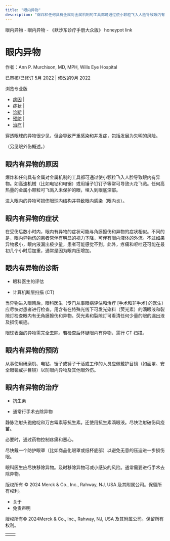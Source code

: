 ```yaml
---
title: "眼内异物"
description: "爆炸和任何具有金属对金属机制的工具都可通过使小颗粒飞入人脸导致眼内有异物。如高速机械（比如电钻和电锯）或用锤子钉钉子等常可导致火花飞溅。任何高热量的金属小颗粒可飞溅入未保护的眼，埋入到眼底深部。"
---
```


﻿眼内异物 \- 眼内异物 \- 《默沙东诊疗手册大众版》 honeypot link

# 眼内异物

作者：Ann P. Murchison, MD, MPH, Wills Eye Hospital

已审核/已修订 5月 2022 \| 修改的9月 2022

浏览专业版

- [病因](#病因_v23634142_zh) \|
- [症状](#症状_v23634147_zh) \|
- [诊断](#诊断_v23634151_zh) \|
- [预防](#预防_v23634159_zh) \|
- [治疗](#治疗_v23634162_zh) \|

穿透眼球的异物很少见，但会导致严重感染和并发症，包括发展为失明的风险。

（另见眼外伤概述。）

## 眼内有异物的原因

爆炸和任何具有金属对金属机制的工具都可通过使小颗粒飞入人脸导致眼内有异物。如高速机械（比如电钻和电锯）或用锤子钉钉子等常可导致火花飞溅。任何高热量的金属小颗粒可飞溅入未保护的眼，埋入到眼底深部。

进入眼内的异物可损伤眼球内结构并导致眼内感染（眼内炎）。

## 眼内有异物的症状

在受伤后数小时内，眼内有异物的症状可能与角膜擦伤和异物的症状相似。不同的是，眼内异物伤的患者常伴有明显的视力下降，可伴有眼内液体的外流。不过如果异物极小，眼内液漏出极少量，患者可能感觉不到。此外，疼痛和呕吐还可能在最初几个小时后加重，通常是因为眼内压增加。

## 眼内有异物的诊断

- 眼科医生的评估

- 计算机断层扫描 (CT)


当异物进入眼睛后，眼科医生（专门从事眼病评估和治疗 \[手术和非手术\] 的医生）应尽快对患者进行检查。用含有在特殊光线下可发光染料（荧光素）的滴眼液和裂隙灯检查眼内有无角膜擦伤和异物。荧光素和裂隙灯可看清任何少量的眼的漏出液及损伤痕迹。

眼球表面的异物需完全去除。若检查后怀疑眼内有异物，需行 CT 扫描。

## 眼内有异物的预防

从事使用研磨机、电钻、锯子或锤子干活或工作的人员应佩戴护目镜（如面罩、安全眼镜或护目镜）以防眼内异物及其他眼外伤。

## 眼内有异物的治疗

- 抗生素

- 通常行手术去除异物


静脉注射头孢他啶和万古霉素等抗生素。还使用抗生素滴眼液。尽快注射破伤风疫苗。

必要时，通过药物控制疼痛和恶心。

尽快戴一个防护眼罩（比如商品化眼罩或纸杯底部）以避免无意的压迫进一步损伤眼。

眼科医生应尽快移除异物。及时移除异物可减小感染的风险。通常需要进行手术去除异物。



版权所有 © 2024
Merck & Co., Inc., Rahway, NJ, USA 及其附属公司。保留所有权利。

- 关于
- 免责声明

版权所有© 2024Merck & Co., Inc., Rahway, NJ, USA 及其附属公司。保留所有权利。

|     |     |
| --- | --- |
|  |  |